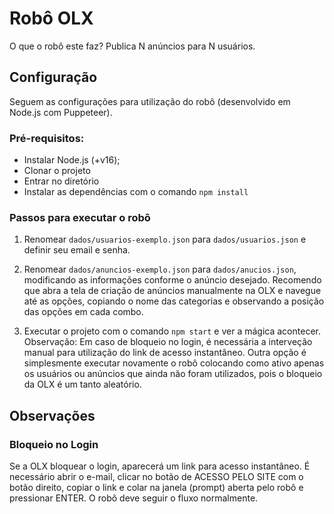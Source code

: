 # Robô OLX

O que o robô este faz? Publica N anúncios para N usuários.

## Configuração

Seguem as configurações para utilização do robô (desenvolvido em Node.js com Puppeteer).

### Pré-requisitos:

- Instalar Node.js (+v16);
- Clonar o projeto
- Entrar no diretório
- Instalar as dependências com o comando `npm install`

### Passos para executar o robô

1. Renomear `dados/usuarios-exemplo.json` para `dados/usuarios.json` e definir seu email e senha.

2. Renomear `dados/anuncios-exemplo.json` para `dados/anucios.json`, modificando as informações conforme o anúncio desejado. Recomendo que abra a tela de criação de anúncios manualmente na OLX e navegue até as opções, copiando o nome das categorias e observando a posição das opções em cada combo.

3. Executar o projeto com o comando `npm start` e ver a mágica acontecer. Observação: Em caso de bloqueio no login, é necessária a interveção manual para utilização do link de acesso instantâneo. Outra opção é simplesmente executar novamente o robô colocando como ativo apenas os usuários ou anúncios que ainda não foram utilizados, pois o bloqueio da OLX é um tanto aleatório.


## Observações


### Bloqueio no Login

Se a OLX bloquear o login, aparecerá um link para acesso instantâneo.
É necessário abrir o e-mail, clicar no botão de ACESSO PELO SITE com o botão direito, copiar o link e colar na janela (prompt) aberta pelo robô e pressionar ENTER. O robô deve seguir o fluxo normalmente.
